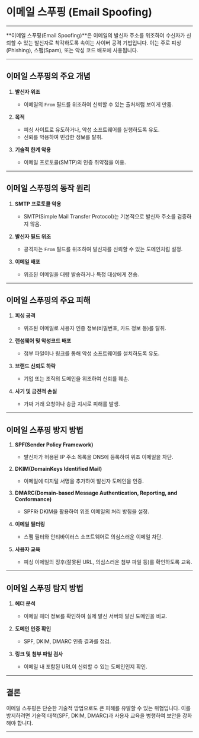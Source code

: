 # 이메일 스푸핑 (Email Spoofing)

---

**이메일 스푸핑(Email Spoofing)**은 이메일의 발신자 주소를 위조하여 수신자가 신뢰할 수 있는 발신자로 착각하도록 속이는 사이버 공격 기법입니다. 이는 주로 피싱(Phishing), 스팸(Spam), 또는 악성 코드 배포에 사용됩니다.

---

## 이메일 스푸핑의 주요 개념

1. **발신자 위조**  
   - 이메일의 `From` 필드를 위조하여 신뢰할 수 있는 출처처럼 보이게 만듦.
   
2. **목적**  
   - 피싱 사이트로 유도하거나, 악성 소프트웨어를 실행하도록 유도.
   - 신뢰를 악용하여 민감한 정보를 탈취.

3. **기술적 한계 악용**  
   - 이메일 프로토콜(SMTP)의 인증 취약점을 이용.

---

## 이메일 스푸핑의 동작 원리

1. **SMTP 프로토콜 악용**  
   - SMTP(Simple Mail Transfer Protocol)는 기본적으로 발신자 주소를 검증하지 않음.
   
2. **발신자 필드 위조**  
   - 공격자는 `From` 필드를 위조하여 발신자를 신뢰할 수 있는 도메인처럼 설정.
   
3. **이메일 배포**  
   - 위조된 이메일을 대량 발송하거나 특정 대상에게 전송.

---

## 이메일 스푸핑의 주요 피해

1. **피싱 공격**  
   - 위조된 이메일로 사용자 인증 정보(비밀번호, 카드 정보 등)를 탈취.

2. **랜섬웨어 및 악성코드 배포**  
   - 첨부 파일이나 링크를 통해 악성 소프트웨어를 설치하도록 유도.

3. **브랜드 신뢰도 하락**  
   - 기업 또는 조직의 도메인을 위조하여 신뢰를 훼손.

4. **사기 및 금전적 손실**  
   - 가짜 거래 요청이나 송금 지시로 피해를 발생.

---

## 이메일 스푸핑 방지 방법

1. **SPF(Sender Policy Framework)**  
   - 발신자가 허용된 IP 주소 목록을 DNS에 등록하여 위조 이메일을 차단.

2. **DKIM(DomainKeys Identified Mail)**  
   - 이메일에 디지털 서명을 추가하여 발신자 도메인을 인증.

3. **DMARC(Domain-based Message Authentication, Reporting, and Conformance)**  
   - SPF와 DKIM을 활용하여 위조 이메일의 처리 방침을 설정.

4. **이메일 필터링**  
   - 스팸 필터와 안티바이러스 소프트웨어로 의심스러운 이메일 차단.

5. **사용자 교육**  
   - 피싱 이메일의 징후(잘못된 URL, 의심스러운 첨부 파일 등)를 확인하도록 교육.

---

## 이메일 스푸핑 탐지 방법

1. **헤더 분석**  
   - 이메일 헤더 정보를 확인하여 실제 발신 서버와 발신 도메인을 비교.
   
2. **도메인 인증 확인**  
   - SPF, DKIM, DMARC 인증 결과를 점검.

3. **링크 및 첨부 파일 검사**  
   - 이메일 내 포함된 URL이 신뢰할 수 있는 도메인인지 확인.

---

## 결론

이메일 스푸핑은 단순한 기술적 방법으로도 큰 피해를 유발할 수 있는 위협입니다. 이를 방지하려면 기술적 대책(SPF, DKIM, DMARC)과 사용자 교육을 병행하여 보안을 강화해야 합니다.

---
